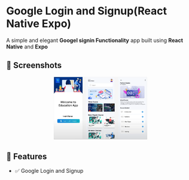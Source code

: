 # Google Login and Signup(React Native Expo)

A simple and elegant **Googel signin Functionality** app built using **React Native** and **Expo**

## 📱 Screenshots

<div align="center">
  <img src="Capture.PNG" width="250" alt="Home Screen" />
</div>

## 🚀 Features

- ✅ Google Login and Signup
